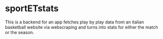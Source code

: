 # sportETstats
This is a backend for an app fetches play by play data from an italian basketball website via webscraping and turns into stats for either the match or the season.
